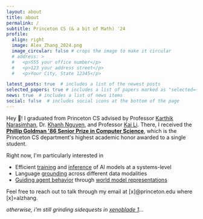 ```yaml
---
layout: about
title: about
permalink: /
subtitle: Princeton CS (& a bit of Math) '24
profile:
  align: right
  image: Alex_Zhang_2024.png
  image_circular: false # crops the image to make it circular
  # address: >
  #   <p>555 your office number</p>
  #   <p>123 your address street</p>
  #   <p>Your City, State 12345</p>

latest_posts: true  # includes a list of the newest posts
selected_papers: true # includes a list of papers marked as "selected={true}"
news: true  # includes a list of news items
social: false  # includes social icons at the bottom of the page
---
```


Hey 👋! I graduated from Princeton CS advised by Professor <a href="https://www.cs.princeton.edu/~karthikn/">Karthik Narasimhan</a>, Dr. <a href="https://machineslearner.com">Khanh Nguyen</a>, and Professor <a href="https://www.cs.princeton.edu/~li/">Kai Li</a>. There, I received the **<a href="https://www.cs.princeton.edu/news/class-day-department-celebrates-accomplishments-graduates">Phillip Goldman '86 Senior Prize in Computer Science</a>**, which is the Princeton CS department's highest academic honor awarded to a single student. 

Right now, I'm particularly interested in 

<ul>
<li> Efficient <a href="https://arxiv.org/abs/2205.14135">training</a> and <a href="https://arxiv.org/abs/2302.01318">inference</a> of AI models at a systems-level </li>
<li> Language <a href="https://arxiv.org/abs/2311.17593">grounding</a> across different data modalities </li>
<li> <a href="https://arxiv.org/abs/2302.04449">Guiding agent behavior</a> through <a href="https://github.com/alexzhang13/world-models-papers/">world model representations </a> </li>
</ul>

<!-- in  and <a href="https://arxiv.org/abs/2302.04449">guiding</a> agent behavior in different data modalities</b> to create more reliable, interpretable, and less data hungry AI models. I'm also very interested -->

Feel free to reach out to talk through
my email at [x]@princeton.edu where [x]=alzhang. 

<em>otherwise, i'm still grinding sidequests in [xenoblade
1](https://en.wikipedia.org/wiki/Xenoblade_Chronicles_(video_game))... </em>
